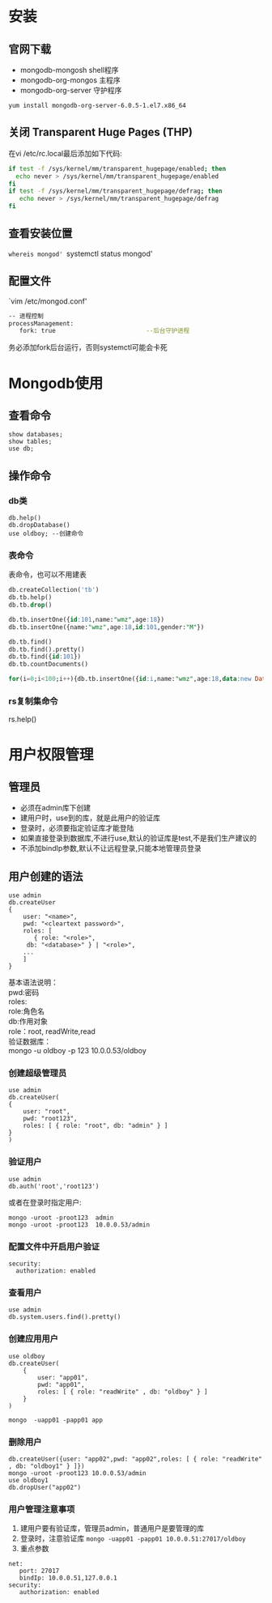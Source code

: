 # 安装
## 官网下载
+ mongodb-mongosh shell程序
+ mongodb-org-mongos 主程序
+ mongodb-org-server 守护程序

`yum install mongodb-org-server-6.0.5-1.el7.x86_64`
## 关闭 Transparent Huge Pages (THP)
在vi /etc/rc.local最后添加如下代码:
```sh
if test -f /sys/kernel/mm/transparent_hugepage/enabled; then
  echo never > /sys/kernel/mm/transparent_hugepage/enabled
fi
if test -f /sys/kernel/mm/transparent_hugepage/defrag; then
   echo never > /sys/kernel/mm/transparent_hugepage/defrag
fi
```
## 查看安装位置
`whereis mongod'
`systemctl status mongod'

## 配置文件
`vim /etc/mongod.conf'
```sh
-- 进程控制  
processManagement:
   fork: true                         --后台守护进程
```
务必添加fork后台运行，否则systemctl可能会卡死

# Mongodb使用
## 查看命令
```
show databases;
show tables;
use db;
```
## 操作命令
### db类
```
db.help()
db.dropDatabase()
use oldboy; --创建命令
```
### 表命令
表命令，也可以不用建表
```sql
db.createCollection('tb')
db.tb.help()
db.tb.drop()

db.tb.insertOne({id:101,name:"wmz",age:18})
db.tb.insertOne({name:"wmz",age:18,id:101,gender:"M"})

db.tb.find()
db.tb.find().pretty()
db.tb.find({id:101})
db.tb.countDocuments()

for(i=0;i<100;i++){db.tb.insertOne({id:i,name:"wmz",age:18,data:new Date()})}
```
### rs复制集命令
rs.help()

# 用户权限管理
## 管理员
+ 必须在admin库下创建
+ 建用户时，use到的库，就是此用户的验证库
+ 登录时，必须要指定验证库才能登陆
+ 如果直接登录到数据库,不进行use,默认的验证库是test,不是我们生产建议的
+ 不添加bindIp参数,默认不让远程登录,只能本地管理员登录

## 用户创建的语法
```
use admin 
db.createUser
{
    user: "<name>",
    pwd: "<cleartext password>",
    roles: [
       { role: "<role>",
     db: "<database>" } | "<role>",
    ...
    ]
}
```
基本语法说明：\
pwd:密码\
roles:\
    role:角色名\
    db:作用对象 \
role：root, readWrite,read   \
验证数据库：\
mongo -u oldboy -p 123 10.0.0.53/oldboy

### 创建超级管理员
```
use admin
db.createUser(
{
    user: "root",
    pwd: "root123",
    roles: [ { role: "root", db: "admin" } ]
}
)
```
### 验证用户
```
use admin
db.auth('root','root123')
```
或者在登录时指定用户:
```
mongo -uroot -proot123  admin
mongo -uroot -proot123  10.0.0.53/admin
```
### 配置文件中开启用户验证
```
security:
  authorization: enabled
```
### 查看用户
```
use admin
db.system.users.find().pretty()
```
### 创建应用用户
```
use oldboy
db.createUser(
    {
        user: "app01",
        pwd: "app01",
        roles: [ { role: "readWrite" , db: "oldboy" } ]
    }
)

mongo  -uapp01 -papp01 app
```
### 删除用户
```
db.createUser({user: "app02",pwd: "app02",roles: [ { role: "readWrite" , db: "oldboy1" } ]})
mongo -uroot -proot123 10.0.0.53/admin
use oldboy1
db.dropUser("app02")
```
### 用户管理注意事项
1. 建用户要有验证库，管理员admin，普通用户是要管理的库
2. 登录时，注意验证库
`mongo -uapp01 -papp01 10.0.0.51:27017/oldboy`
3. 重点参数
```
net:
   port: 27017
   bindIp: 10.0.0.51,127.0.0.1
security:
   authorization: enabled
```